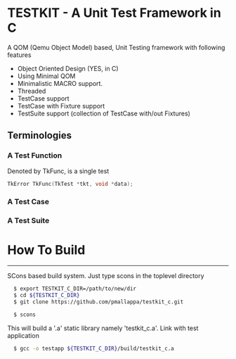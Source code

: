 # TESTKIT - A Unit Test Framework in C


A QOM (Qemu Object Model) based, Unit Testing framework with following features

- Object Oriented Design (YES, in C)
- Using Minimal QOM
- Minimalistic MACRO support.
- Threaded
- TestCase support
- TestCase with Fixture support
- TestSuite support (collection of TestCase with/out Fixtures)

## Terminologies

### A Test Function

Denoted by TkFunc, is a single test
```c
TkError TkFunc(TkTest *tkt, void *data);
```

### A Test Case


### A Test Suite




# How To Build
----
SCons based build system. Just type scons in the toplevel directory

```sh
  $ export TESTKIT_C_DIR=/path/to/new/dir
  $ cd ${TESTKIT_C_DIR}
  $ git clone https://github.com/pmallappa/testkit_c.git
```

```sh
  $ scons
```

This will build a '.a' static library namely 'testkit_c.a'.
Link with test application

```sh
  $ gcc -o testapp ${TESTKIT_C_DIR}/build/testkit_c.a
```
